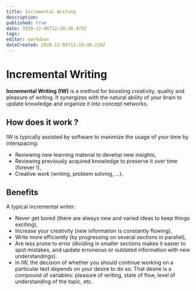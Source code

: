 ```yaml
---
title: Incremental Writing
description: 
published: true
date: 2020-12-06T12:20:30.470Z
tags: 
editor: markdown
dateCreated: 2020-12-06T12:18:40.220Z
---
```


# Incremental Writing

**Incremental Writing (IW)** is a method for boosting creativity, quality and pleasure of writing. It synergizes with the natural ability of your brain to update knowledge and organize it into concept networks.

## How does it work ?

IW is typically assisted by software to maximize the usage of your time by interspacing:

- Reviewing new learning material to develop new insights, 
- Reviewing previously acquired knowledge to preserve it over time (forever !), 
- Creative work (writing, problem solving, ...).

## Benefits

A typical incremental writer:

- Never get bored (there are always new and varied ideas to keep things exciting), 
- Increase your creativity (new information is constantly flowing), 
- Write more efficiently (by progressing on several sections in parallel), 
- Are less prone to error (dividing in smaller sections makes it easier to spot mistakes, and update erroneous or outdated information with new understandings).
- In IW, the decision of whether you should continue working on a particular text depends on your desire to do so. That desire is a compound of variables: pleasure of writing, state of flow, level of understanding of the topic, etc.
